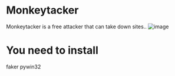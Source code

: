 # Monkeytacker 
Monkeytacker is a free attacker that can take down sites..
![image](https://github.com/user-attachments/assets/20399849-edb5-4e4b-9a3f-2151f14da813)

# You need to install
faker pywin32

